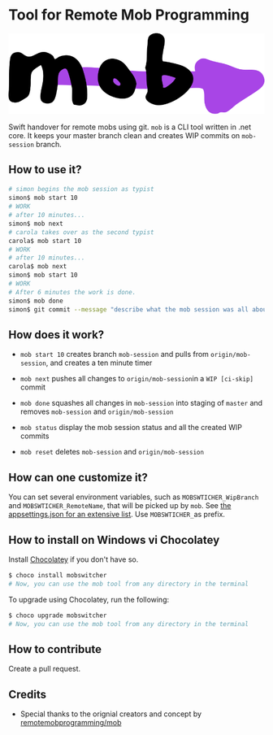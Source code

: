 # Tool for Remote Mob Programming

![mob Logo](logo.svg)

Swift handover for remote mobs using git.
`mob` is a CLI tool written in .net core.
It keeps your master branch clean and creates WIP commits on `mob-session` branch.

## How to use it?

```bash
# simon begins the mob session as typist
simon$ mob start 10
# WORK
# after 10 minutes...
simon$ mob next
# carola takes over as the second typist
carola$ mob start 10
# WORK
# after 10 minutes...
carola$ mob next
simon$ mob start 10
# WORK
# After 6 minutes the work is done.
simon$ mob done
simon$ git commit --message "describe what the mob session was all about"
```

## How does it work?

- `mob start 10` creates branch `mob-session` and pulls from `origin/mob-session`, and creates a ten minute timer
- `mob next` pushes all changes to `origin/mob-session`in a `WIP [ci-skip]` commit
- `mob done` squashes all changes in `mob-session` into staging of `master` and removes `mob-session` and `origin/mob-session`

- `mob status` display the mob session status and all the created WIP commits
- `mob reset` deletes `mob-session` and `origin/mob-session`

## How can one customize it?
You can set several environment variables, such as `MOBSWTICHER_WipBranch` and `MOBSWTICHER_RemoteName`, that will be picked up by `mob`. See [the appsettings.json for an extensive list](https://github.com/enorfelt/MobSwitcher/blob/master/src/MobSwitcher.Cli/appsettings.json). Use `MOBSWTICHER_`as prefix.

## How to install on Windows vi Chocolatey

Install [Chocolatey](https://chocolatey.org/) if you don't have so.

```bash
$ choco install mobswitcher
# Now, you can use the mob tool from any directory in the terminal
```

To upgrade using Chocolatey, run the following:

```bash
$ choco upgrade mobswitcher
# Now, you can use the mob tool from any directory in the terminal
```

## How to contribute

Create a pull request.

## Credits

- Special thanks to the orignial creators and concept by [remotemobprogramming/mob](https://github.com/remotemobprogramming/mob)
